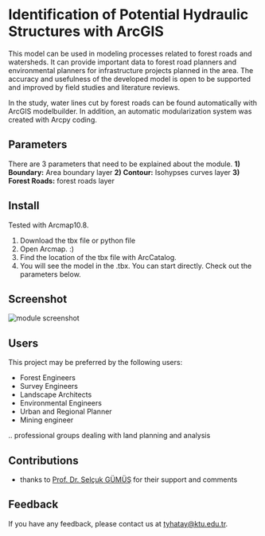 
# Identification of Potential Hydraulic Structures with ArcGIS
This model can be used in modeling processes related to forest roads and watersheds. It can provide important data to forest road planners and environmental planners for infrastructure projects planned in the area. The accuracy and usefulness of the developed model is open to be supported and improved by field studies and literature reviews.

In the study, water lines cut by forest roads can be found automatically with ArcGIS modelbuilder. In addition, an automatic modularization system was created with Arcpy coding.


## Parameters
There are 3 parameters that need to be explained about the module.
**1) Boundary:** Area boundary layer
**2) Contour:** Isohypses curves layer
**3) Forest Roads:** forest roads layer
  
## Install 
Tested with Arcmap10.8.
1. Download the tbx file or python file
2. Open Arcmap. :)
3. Find the location of the tbx file with ArcCatalog.
4. You will see the model in the .tbx. You can start directly. Check out the parameters below.
    
## Screenshot
![module screenshot](https://tahayasin.com/github_images/identification.jpg)

  
## Users
This project may be preferred by the following users:
- Forest Engineers
- Survey Engineers
- Landscape Architects
- Environmental Engineers
- Urban and Regional Planner
- Mining engineer

.. professional groups dealing with land planning and analysis

## Contributions
- thanks to [Prof. Dr. Selçuk GÜMÜŞ](https://avesis.ktu.edu.tr/sgumus) for their support and comments
  
## Feedback
If you have any feedback, please contact us at tyhatay@ktu.edu.tr.

  
